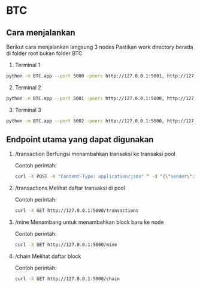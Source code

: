 # BTC

## Cara menjalankan
Berikut cara menjalankan langsung 3 nodes
Pastikan work directory berada di folder root bukan folder BTC
1. Terminal 1
  ```bash
  python -m BTC.app --port 5000 -peers http://127.0.0.1:5001, http://127.0.0.1:5002 --difficulty 4
  ```
2. Terminal 2
  ```bash
  python -m BTC.app --port 5001 -peers http://127.0.0.1:5000, http://127.0.0.1:5002 --difficulty 4
  ```
3. Terminal 3
  ```bash
  python -m BTC.app --port 5002 -peers http://127.0.0.1:5000, http://127.0.0.1:5001 --difficulty 4
  ```

## Endpoint utama yang dapat digunakan
1. /transaction
   Berfungsi menambahkan transaksi ke transaksi pool
   
   Contoh perintah:
   ```bash
   curl -X POST -H "Content-Type: application/json" ^ -d "{\"sender\":\"Alice\",\"recipient\":\"Bob\",\"amount\":50}" ^ http://127.0.0.1:5000/transaction
   ```
2. /transactions
   Melihat daftar transaksi di pool
   
   Contoh perintah:
   ```bash
   curl -X GET http://127.0.0.1:5000/transactions
   ```
3. /mine
   Menambang untuk menambahkan block baru ke node
   
   Contoh perintah:
   ```bash
   curl -X GET http://127.0.0.1:5000/mine
   ```
5. /chain
   Melihat daftar block
   
   Contoh perintah:
   ```bash
   curl -X GET http://127.0.0.1:5000/chain
   ```
